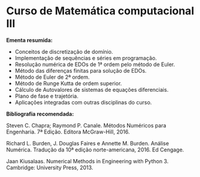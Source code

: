 # Curso de Matemática computacional III

**Ementa resumida:**
- Conceitos de discretização de domínio. 
- Implementação de sequências e séries em programação. 
- Resolução numérica de EDOs de 1ª ordem pelo método de Euler. 
- Método das diferenças finitas para solução de EDOs. 
- Método de Euler de 2ª ordem.  
- Método de Runge Kutta de ordem superior. 
- Cálculo de Autovalores de sistemas de equações diferenciais. 
- Plano de fase e trajetória.   
- Aplicações integradas com outras disciplinas do curso.
 
**Bibliografia recomendada:** 

Steven C. Chapra; Raymond P. Canale. Métodos Numéricos para Engenharia. 7ª Edição. Editora McGraw-Hill, 2016.

Richard L. Burden, J. Douglas Faires e Annette M. Burden. Análise Numérica. Tradução da 10ª edição norte-americana, 2016. Ed Cengage. 

Jaan Kiusalaas. Numerical Methods in Engineering with Python 3. Cambridge: University Press, 2013.
